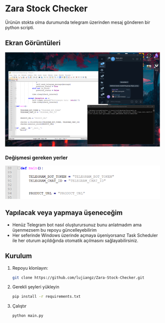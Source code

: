 # Zara Stock Checker

Ürünün stokta olma durumunda telegram üzerinden mesaj gönderen bir python scripti.

## Ekran Görüntüleri
![Main Screenshot](img/main_photo.png)

### Değişmesi gereken yerler
![Environment Variables](img/degisecekler.png)

## Yapılacak veya yapmaya üşeneceğim
- Henüz Telegram bot nasıl oluşturursunuz bunu anlatmadım ama üşenmezsem bu repoyu güncelleyebilirim
- Her seferinde Windows üzerinde açmaya üşeniyorsanız Task Scheduler ile her oturum açıldığında otomatik açılmasını sağlayabilirsiniz.

## Kurulum


1. Repoyu klonlayın:
   ```bash
   git clone https://github.com/lujiangz/Zara-Stock-Checker.git

2. Gerekli şeyleri yükleyin
	```bash
	pip install -r requirements.txt

3. Çalıştır
	```bash
	python main.py
